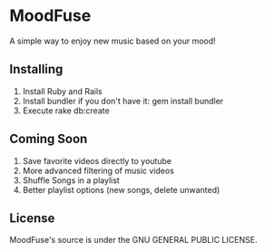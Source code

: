 MoodFuse
=========

A simple way to enjoy new music based on your mood!

Installing
----------
1. Install Ruby and Rails
1. Install bundler if you don't have it: gem install bundler
1. Execute rake db:create

Coming Soon
-----------

1. Save favorite videos directly to youtube
2. More advanced filtering of music videos
3. Shuffle Songs in a playlist
4. Better playlist options (new songs, delete unwanted)

License
-------
MoodFuse's source is under the GNU GENERAL PUBLIC LICENSE.